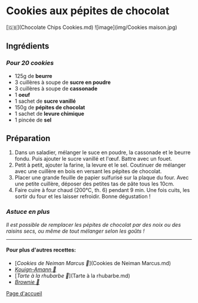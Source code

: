 # Cookies aux pépites de chocolat
[🇬🇧](Chocolate Chips Cookies.md)
![image](img/Cookies maison.jpg)

## Ingrédients 
### *Pour 20 cookies* 
* 125g de **beurre**
* 3 cuillères à soupe de **sucre en poudre**
* 3 cuillères à soupe de **cassonade** 
* 1 **oeuf**
* 1 sachet de **sucre vanillé**
* 150g de **pépites de chocolat** 
* 1 sachet de **levure chimique** 
* 1 pincée de **sel**

## Préparation 
1. Dans un saladier, mélanger le suce en poudre, la cassonade et le beurre fondu. Puis ajouter le sucre vanillé et l'œuf. Battre avec un fouet. 
1. Petit à petit, ajouter la farine, la levure et le sel. Coutinuer de mélanger avec une cuillère en bois en versant les pépites de chocolat. 
1. Placer une grande feuille de papier sulfurisé sur la plaque du four. Avec une petite cuillère, déposer des petites tas de pâte tous les 10cm. 
1. Faire cuire à four chaud (200°C, th. 6) pendant 9 min. Une fois cuits, les sortir du four et les laisser refroidir. Bonne dégustation ! 

### *Astuce en plus*
*Il est possible de remplacer les pépites de chocolat par des noix ou des raisins secs, ou même de tout mélanger selon les goûts !*  

________________________________
#### Pour plus d'autres recettes:
* [*Cookies de Neiman Marcus 🍪*](Cookies de Neiman Marcus.md)
* [*Kouign-Amann 🧈*](Kouign-Amann.md)
* [*Tarte à la rhubarbe 🥧*](Tarte à la rhubarbe.md)
* [*Brownie 🍫*](Brownies.md)

[Page d'accueil](index.md)

